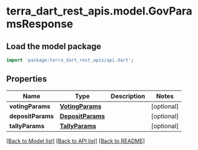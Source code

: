 # terra_dart_rest_apis.model.GovParamsResponse

## Load the model package
```dart
import 'package:terra_dart_rest_apis/api.dart';
```

## Properties
Name | Type | Description | Notes
------------ | ------------- | ------------- | -------------
**votingParams** | [**VotingParams**](VotingParams.md) |  | [optional] 
**depositParams** | [**DepositParams**](DepositParams.md) |  | [optional] 
**tallyParams** | [**TallyParams**](TallyParams.md) |  | [optional] 

[[Back to Model list]](../README.md#documentation-for-models) [[Back to API list]](../README.md#documentation-for-api-endpoints) [[Back to README]](../README.md)


